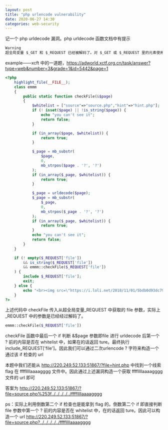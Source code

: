 ```yaml
---
layout: post
title: "php urlencode vulnerability"
date: 2020-06-27 14:30
categories: web-security
---
```


记一个 php urldecode 漏洞。php urldecode 函数文档中有提示
``` txt
Warning
超全局变量 $_GET 和 $_REQUEST 已经被解码了。对 $_GET 或 $_REQUEST 里的元素使用 urldecode() 将会导致不可预计和危险的结果。
```

example——xcft 中的一道题，https://adworld.xctf.org.cn/task/answer?type=web&number=3&grade=1&id=5442&page=1

``` php
<?php
    highlight_file(__FILE__);
    class emmm
    {
        public static function checkFile(&$page)
        {
            $whitelist = ["source"=>"source.php","hint"=>"hint.php"];
            if (! isset($page) || !is_string($page)) {
                echo "you can't see it";
                return false;
            }

            if (in_array($page, $whitelist)) {
                return true;
            }

            $_page = mb_substr(
                $page,
                0,
                mb_strpos($page . '?', '?')
            );
            if (in_array($_page, $whitelist)) {
                return true;
            }

            $_page = urldecode($page);
            $_page = mb_substr(
                $_page,
                0,
                mb_strpos($_page . '?', '?')
            );
            if (in_array($_page, $whitelist)) {
                return true;
            }
            echo "you can't see it";
            return false;
        }
    }

    if (! empty($_REQUEST['file'])
        && is_string($_REQUEST['file'])
        && emmm::checkFile($_REQUEST['file'])
    ) {
        include $_REQUEST['file'];
        exit;
    } else {
        echo "<br><img src=\"https://i.loli.net/2018/11/01/5bdb0d93dc794.jpg\" />";
    }  
?>
```

上述代码中 checkFile 传入从超全局变量_REQUEST 中获取的 file 参数，实际上_REQUEST 中的参数是已经经过解码了。
``` php
emmm::checkFile($_REQUEST['file'])
```

checkFile 函数中最后一个 if 判断 &$page 参数即file 进行 urldecode 后第一个 ? 前的内容是否在 whitelist 中，如果在的话返回 ture。最终执行include_REQUEST['file']。因此我们可以通过二次urlencode ? 字符来构造一个通过该 if 检查的 url

本题中我们还能从 http://220.249.52.133:51867/?file=hint.php 中找到一个线索 flag 在 ffffllllaaaagggg 文件中。因此通过上述漏洞构造一个获取 ffffllllaaaagggg 文件的 url 即可

答案为 http://220.249.52.133:51867/?file=source.php%253f../../../../../ffffllllaaaagggg

ps：实际上利用倒数第二个 if 检查也是能拿到 flag 的。倒数第二个 if 即直接判断 file 参数中第一个 ? 前的内容是否在 whitelist 中，在的话返回 ture。因此可以构造一个 url http://220.249.52.133:51867/?file=source.php?../../../../../ffffllllaaaagggg

